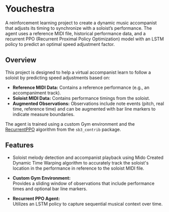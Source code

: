 # Youchestra

A reinforcement learning project to create a dynamic music accompanist that adjusts its timing to synchronize with a soloist’s performance. The agent uses a reference MIDI file, historical performance data, and a recurrent PPO (Recurrent Proximal Policy Optimization) model with an LSTM policy to predict an optimal speed adjustment factor.

## Overview

This project is designed to help a virtual accompanist learn to follow a soloist by predicting speed adjustments based on:
- **Reference MIDI Data:** Contains a reference performance (e.g., an accompaniment track).
- **Soloist MIDI Data:** Contains performance timings from the soloist.
- **Augmented Observations:** Observations include note events (pitch, real time, reference time) and can be augmented with bar line markers to indicate measure boundaries.

The agent is trained using a custom Gym environment and the [RecurrentPPO](https://github.com/Stable-Baselines-Team/stable-baselines3-contrib) algorithm from the `sb3_contrib` package.

## Features
- Soloist melody detection and accompanist playback using Mido
  Created Dynamic Time Warping algorithm to accurately track the soloist's location in the performance in reference to the soloist MIDI file.

- **Custom Gym Environment:**  
  Provides a sliding window of observations that include performance times and optional bar line markers.

- **Recurrent PPO Agent:**  
  Utilizes an LSTM policy to capture sequential musical context over time.
